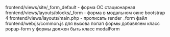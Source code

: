 frontend/views/site/_form_default - форма ОС стационарная
frontend/views/layouts/blocks/_form - форма в модальном окне bootstrap 4
frontend/views/layouts/main.php - прописать render _form
файл frontend/web/js/common.js
для вызова попап формы добавляем класс popup-form
у формы должен быть класс modalForm



